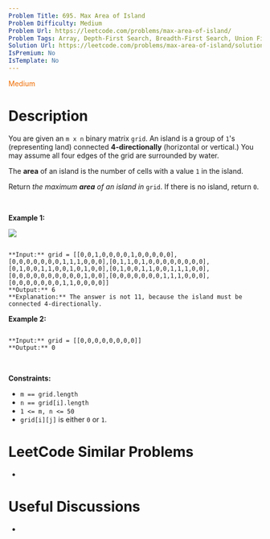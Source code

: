 ```yaml
---
Problem Title: 695. Max Area of Island
Problem Difficulty: Medium
Problem Url: https://leetcode.com/problems/max-area-of-island/
Problem Tags: Array, Depth-First Search, Breadth-First Search, Union Find, Matrix
Solution Url: https://leetcode.com/problems/max-area-of-island/solution/
IsPremium: No
IsTemplate: No
---
```


<span style="color: rgb(239, 108, 0);">Medium</span>

# Description

You are given an `m x n` binary matrix `grid`. An island is a group of `1`'s (representing land) connected **4-directionally** (horizontal or vertical.) You may assume all four edges of the grid are surrounded by water.


The **area** of an island is the number of cells with a value `1` in the island.


Return *the maximum **area** of an island in* `grid`. If there is no island, return `0`.


 


**Example 1:**


![](https://assets.leetcode.com/uploads/2021/05/01/maxarea1-grid.jpg)

```

**Input:** grid = [[0,0,1,0,0,0,0,1,0,0,0,0,0],[0,0,0,0,0,0,0,1,1,1,0,0,0],[0,1,1,0,1,0,0,0,0,0,0,0,0],[0,1,0,0,1,1,0,0,1,0,1,0,0],[0,1,0,0,1,1,0,0,1,1,1,0,0],[0,0,0,0,0,0,0,0,0,0,1,0,0],[0,0,0,0,0,0,0,1,1,1,0,0,0],[0,0,0,0,0,0,0,1,1,0,0,0,0]]
**Output:** 6
**Explanation:** The answer is not 11, because the island must be connected 4-directionally.

```

**Example 2:**



```

**Input:** grid = [[0,0,0,0,0,0,0,0]]
**Output:** 0

```

 


**Constraints:**


* `m == grid.length`
* `n == grid[i].length`
* `1 <= m, n <= 50`
* `grid[i][j]` is either `0` or `1`.




# LeetCode Similar Problems

- []()

# Useful Discussions

- []()
